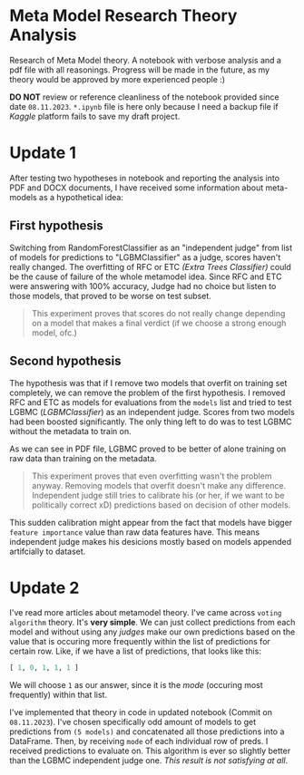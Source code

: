 # Meta Model Research Theory Analysis

Research of Meta Model theory. A notebook with verbose analysis and a pdf file with all reasonings.
Progress will be made in the future, as my theory would be approved by more experienced people :)

**DO NOT** review or reference cleanliness of the notebook provided since date `08.11.2023`. `*.ipynb` file is here only because I need
a backup file if *Kaggle* platform fails to save my draft project.

# Update 1

After testing two hypotheses in notebook and reporting the analysis into PDF and DOCX documents, I have received some information about meta-models as a hypothetical idea:


## First hypothesis

Switching from RandomForestClassifier as an "independent judge" from list of models for predictions to "LGBMClassifier" as a judge,
scores haven't really changed. The overfitting of RFC or ETC *(Extra Trees Classifier)* could be the cause of failure of the whole metamodel idea.
Since RFC and ETC were answering with 100% accuracy, Judge had no choice but listen to those models, that proved to be worse on test subset.

> This experiment proves that scores do not really change depending on a model that makes a final verdict (if we choose a strong enough model, ofc.)


## Second hypothesis

The hypothesis was that if I remove two models that overfit on training set completely, we can remove the problem of the first hypothesis. I removed
RFC and ETC as models for evaluations from the `models` list and tried to test LGBMC (*LGBMClassifier*) as an independent judge. Scores from two models
had been boosted significantly. The only thing left to do was to test LGBMC without the metadata to train on.

As we can see in PDF file, LGBMC proved to be better of alone training on raw data than training on the metadata.

> This experiment proves that even overfitting wasn't the problem anyway. Removing models that overfit doesn't make any difference. Independent judge
> still tries to calibrate his (or her, if we want to be politically correct xD) predictions based on decision of other models.
 
This sudden calibration might appear from the fact that models have bigger `feature importance` value than raw data features have. This means
independent judge makes his desicions mostly based on models appended artifcially to dataset.


# Update 2

I've read more articles about metamodel theory. I've came across `voting algorithm` theory. It's **very simple**. We can just collect predictions
from each model and without using any *judges* make our own predictions based on the value that is occuring more frequently within the list of predictions for certain row.
Like, if we have a list of predictions, that looks like this:

```python
[ 1, 0, 1, 1, 1 ]
```

We will choose `1` as our answer, since it is the *mode* (occuring most frequently) within that list.

I've implemented that theory in code in updated notebook (Commit on `08.11.2023`). I've chosen specifically odd amount of models to get predictions from `(5 models)` and concatenated all those
predictions into a DataFrame. Then, by receiving `mode` of each individual row of preds. I received predictions to evaluate on. This algorithm is ever so slightly better than the LGBMC
independent judge one. *This result is not satisfying at all*.

